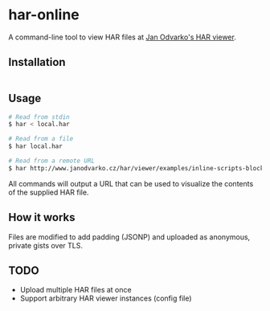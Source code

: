 # har-online

A command-line tool to view HAR files at [Jan Odvarko's HAR viewer](http://www.softwareishard.com/har/viewer/).

## Installation

```sh
```

## Usage

```sh
# Read from stdin
$ har < local.har

# Read from a file
$ har local.har

# Read from a remote URL
$ har http://www.janodvarko.cz/har/viewer/examples/inline-scripts-block.harp
```

All commands will output a URL that can be used to visualize the contents of the supplied HAR file.

## How it works

Files are modified to add padding (JSONP) and uploaded as anonymous, private gists over TLS.

## TODO

* Upload multiple HAR files at once
* Support arbitrary HAR viewer instances (config file)
